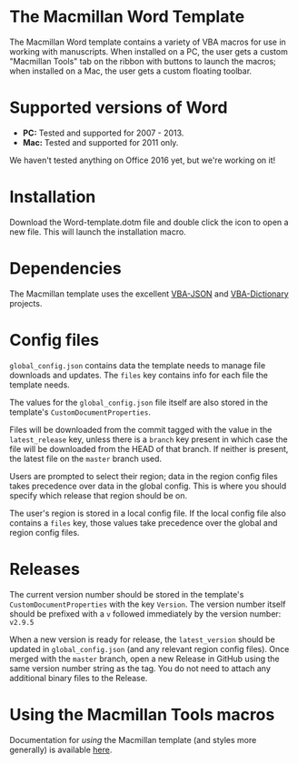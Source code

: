 # The Macmillan Word Template
The Macmillan Word template contains a variety of VBA macros for use in working with manuscripts. When installed on a PC, the user gets a custom "Macmillan Tools" tab on the ribbon with buttons to launch the macros; when installed on a Mac, the user gets a custom floating toolbar.

# Supported versions of Word
* **PC:** Tested and supported for 2007 - 2013. 
* **Mac:** Tested and supported for 2011 only.

We haven't tested anything on Office 2016 yet, but we're working on it!

# Installation
Download the Word-template.dotm file and double click the icon to open a new file. This will launch the installation macro.

# Dependencies
The Macmillan template uses the excellent [VBA-JSON](https://github.com/VBA-tools/VBA-JSON) and [VBA-Dictionary](https://github.com/VBA-tools/VBA-Dictionary) projects.

# Config files
`global_config.json` contains data the template needs to manage file downloads and updates. The `files` key contains info for each file the template needs.

The values for the `global_config.json` file itself are also stored in the template's `CustomDocumentProperties`.

Files will be downloaded from the commit tagged with the value in the `latest_release` key, unless there is a `branch` key present in which case the file will be downloaded from the HEAD of that branch. If neither is present, the latest file on the `master` branch used.

Users are prompted to select their region; data in the region config files takes precedence over data in the global config. This is where you should specify which release that region should be on.

The user's region is stored in a local config file. If the local config file also contains a `files` key, those values take precedence over the global and region config files. 

# Releases
The current version number should be stored in the template's `CustomDocumentProperties` with the key `Version`. The version number itself should be prefixed with a `v` followed immediately by the version number: `v2.9.5`

When a new version is ready for release, the `latest_version` should be updated in `global_config.json` (and any relevant region config files). Once merged with the `master` branch, open a new Release in GitHub using the same version number string as the tag. You do not need to attach any additional binary files to the Release.

# Using the Macmillan Tools macros
Documentation for *using* the Macmillan template (and styles more generally) is available [here](https://confluence.macmillan.com/display/PBL/Manuscript+Styling+with+MS+Word).
